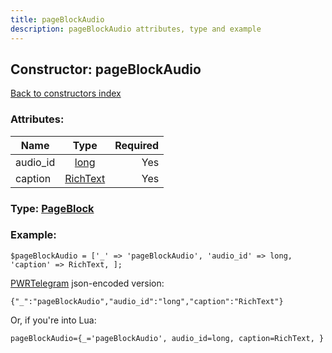 ```yaml
---
title: pageBlockAudio
description: pageBlockAudio attributes, type and example
---
```

## Constructor: pageBlockAudio  
[Back to constructors index](index.md)



### Attributes:

| Name     |    Type       | Required |
|----------|:-------------:|---------:|
|audio\_id|[long](../types/long.md) | Yes|
|caption|[RichText](../types/RichText.md) | Yes|



### Type: [PageBlock](../types/PageBlock.md)


### Example:

```
$pageBlockAudio = ['_' => 'pageBlockAudio', 'audio_id' => long, 'caption' => RichText, ];
```  

[PWRTelegram](https://pwrtelegram.xyz) json-encoded version:

```
{"_":"pageBlockAudio","audio_id":"long","caption":"RichText"}
```


Or, if you're into Lua:  


```
pageBlockAudio={_='pageBlockAudio', audio_id=long, caption=RichText, }

```



